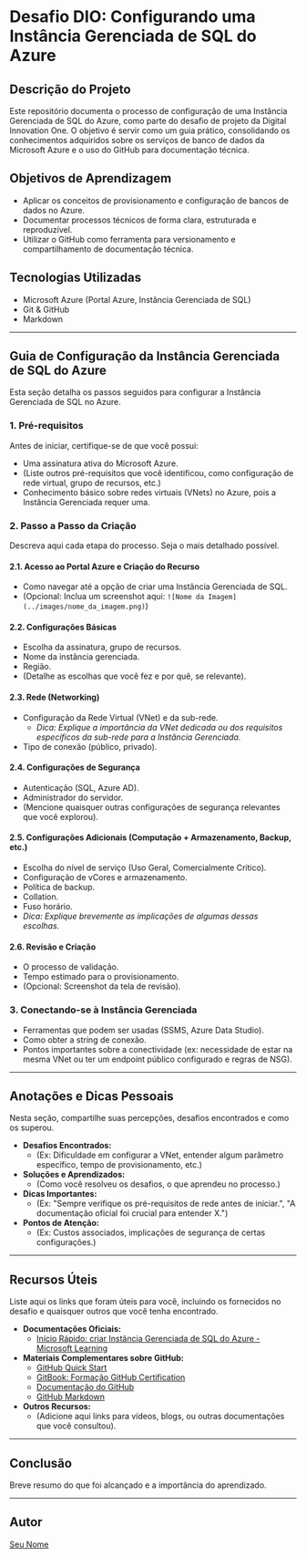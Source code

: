 # Desafio DIO: Configurando uma Instância Gerenciada de SQL do Azure

## Descrição do Projeto

Este repositório documenta o processo de configuração de uma Instância Gerenciada de SQL do Azure, como parte do desafio de projeto da Digital Innovation One. O objetivo é servir como um guia prático, consolidando os conhecimentos adquiridos sobre os serviços de banco de dados da Microsoft Azure e o uso do GitHub para documentação técnica.

## Objetivos de Aprendizagem

- Aplicar os conceitos de provisionamento e configuração de bancos de dados no Azure.
- Documentar processos técnicos de forma clara, estruturada e reproduzível.
- Utilizar o GitHub como ferramenta para versionamento e compartilhamento de documentação técnica.

## Tecnologias Utilizadas

- Microsoft Azure (Portal Azure, Instância Gerenciada de SQL)
- Git & GitHub
- Markdown

---

## Guia de Configuração da Instância Gerenciada de SQL do Azure

Esta seção detalha os passos seguidos para configurar a Instância Gerenciada de SQL no Azure.

### 1. Pré-requisitos

Antes de iniciar, certifique-se de que você possui:
- Uma assinatura ativa do Microsoft Azure.
- (Liste outros pré-requisitos que você identificou, como configuração de rede virtual, grupo de recursos, etc.)
- Conhecimento básico sobre redes virtuais (VNets) no Azure, pois a Instância Gerenciada requer uma.

### 2. Passo a Passo da Criação

Descreva aqui cada etapa do processo. Seja o mais detalhado possível.

#### 2.1. Acesso ao Portal Azure e Criação do Recurso
   - Como navegar até a opção de criar uma Instância Gerenciada de SQL.
   - (Opcional: Inclua um screenshot aqui: `![Nome da Imagem](../images/nome_da_imagem.png)`)

#### 2.2. Configurações Básicas
   - Escolha da assinatura, grupo de recursos.
   - Nome da instância gerenciada.
   - Região.
   - (Detalhe as escolhas que você fez e por quê, se relevante).

#### 2.3. Rede (Networking)
   - Configuração da Rede Virtual (VNet) e da sub-rede.
     - *Dica: Explique a importância da VNet dedicada ou dos requisitos específicos da sub-rede para a Instância Gerenciada.*
   - Tipo de conexão (público, privado).

#### 2.4. Configurações de Segurança
   - Autenticação (SQL, Azure AD).
   - Administrador do servidor.
   - (Mencione quaisquer outras configurações de segurança relevantes que você explorou).

#### 2.5. Configurações Adicionais (Computação + Armazenamento, Backup, etc.)
   - Escolha do nível de serviço (Uso Geral, Comercialmente Crítico).
   - Configuração de vCores e armazenamento.
   - Política de backup.
   - Collation.
   - Fuso horário.
   - *Dica: Explique brevemente as implicações de algumas dessas escolhas.*

#### 2.6. Revisão e Criação
   - O processo de validação.
   - Tempo estimado para o provisionamento.
   - (Opcional: Screenshot da tela de revisão).

### 3. Conectando-se à Instância Gerenciada
   - Ferramentas que podem ser usadas (SSMS, Azure Data Studio).
   - Como obter a string de conexão.
   - Pontos importantes sobre a conectividade (ex: necessidade de estar na mesma VNet ou ter um endpoint público configurado e regras de NSG).

---

## Anotações e Dicas Pessoais

Nesta seção, compartilhe suas percepções, desafios encontrados e como os superou.

- **Desafios Encontrados:**
  - (Ex: Dificuldade em configurar a VNet, entender algum parâmetro específico, tempo de provisionamento, etc.)
- **Soluções e Aprendizados:**
  - (Como você resolveu os desafios, o que aprendeu no processo.)
- **Dicas Importantes:**
  - (Ex: "Sempre verifique os pré-requisitos de rede antes de iniciar.", "A documentação oficial foi crucial para entender X.")
- **Pontos de Atenção:**
  - (Ex: Custos associados, implicações de segurança de certas configurações.)

---

## Recursos Úteis

Liste aqui os links que foram úteis para você, incluindo os fornecidos no desafio e quaisquer outros que você tenha encontrado.

- **Documentações Oficiais:**
  - [Início Rápido: criar Instância Gerenciada de SQL do Azure - Microsoft Learning](URL_DO_ARTIGO_MICROSOFT)
- **Materiais Complementares sobre GitHub:**
  - [GitHub Quick Start](URL_GITHUB_QUICK_START)
  - [GitBook: Formação GitHub Certification](URL_GITBOOK)
  - [Documentação do GitHub](URL_DOC_GITHUB)
  - [GitHub Markdown](URL_MARKDOWN_GITHUB)
- **Outros Recursos:**
  - (Adicione aqui links para vídeos, blogs, ou outras documentações que você consultou).

---

## Conclusão

Breve resumo do que foi alcançado e a importância do aprendizado.

---

## Autor

[Seu Nome](Link_para_seu_perfil_GitHub_ou_LinkedIn)
